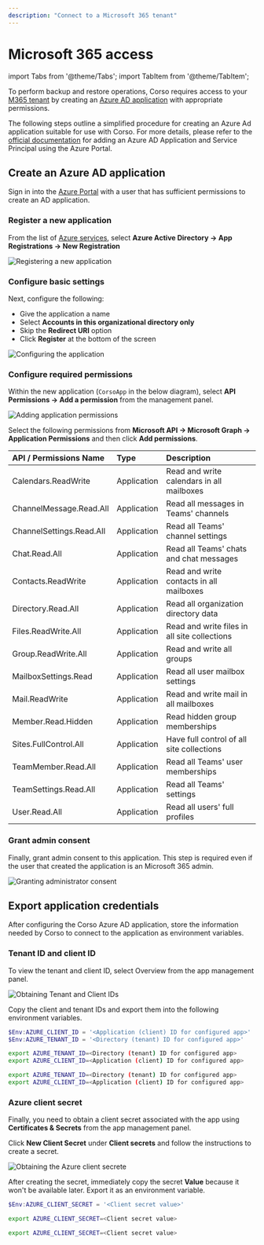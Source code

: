 ```yaml
---
description: "Connect to a Microsoft 365 tenant"
---
```


# Microsoft 365 access

import Tabs from '@theme/Tabs';
import TabItem from '@theme/TabItem';

To perform backup and restore operations, Corso requires access to your [M365 tenant](../concepts#m365-concepts)
by creating an [Azure AD application](../concepts#m365-concepts) with appropriate permissions.

The following steps outline a simplified procedure for creating an Azure Ad application suitable for use with Corso.
For more details, please refer to the
[official documentation](https://docs.microsoft.com/en-us/azure/active-directory/develop/howto-create-service-principal-portal)
for adding an Azure AD Application and Service Principal using the Azure Portal.

## Create an Azure AD application

Sign in into the [Azure Portal](https://portal.azure.com/) with a user that has sufficient permissions to create an
AD application.

### Register a new application

From the list of [Azure services](https://portal.azure.com/#allservices), select
**Azure Active Directory &#8594; App Registrations &#8594; New Registration**

![Registering a new application](../../static/img/m365app_create_new.png)

### Configure basic settings

Next, configure the following:

* Give the application a name
* Select **Accounts in this organizational directory only**
* Skip the **Redirect URI** option
* Click **Register** at the bottom of the screen

![Configuring the application](../../static/img/m365app_configure.png)

### Configure required permissions

Within the new application (`CorsoApp` in the below diagram), select **API Permissions &#8594; Add a permission** from
the management panel.

![Adding application permissions](../../static/img/m365app_permissions.png)

Select the following permissions from **Microsoft API &#8594; Microsoft Graph &#8594; Application Permissions** and
then click **Add permissions**.

<!-- vale Microsoft.Spacing = NO -->
| API / Permissions Name | Type | Description
|:--|:--|:--|
| Calendars.ReadWrite | Application | Read and write calendars in all mailboxes |
| ChannelMessage.Read.All | Application | Read all messages in Teams' channels |
| ChannelSettings.Read.All | Application | Read all Teams' channel settings |
| Chat.Read.All | Application | Read all Teams' chats and chat messages |
| Contacts.ReadWrite | Application | Read and write contacts in all mailboxes |
| Directory.Read.All | Application | Read all organization directory data |
| Files.ReadWrite.All | Application | Read and write files in all site collections |
| Group.ReadWrite.All | Application | Read and write all groups |
| MailboxSettings.Read | Application | Read all user mailbox settings |
| Mail.ReadWrite | Application | Read and write mail in all mailboxes |
| Member.Read.Hidden | Application | Read hidden group memberships |
| Sites.FullControl.All | Application | Have full control of all site collections |
| TeamMember.Read.All | Application | Read all Teams' user memberships |
| TeamSettings.Read.All | Application | Read all Teams' settings |
| User.Read.All | Application | Read all users' full profiles |

<!-- vale Microsoft.Spacing = YES -->

### Grant admin consent

Finally, grant admin consent to this application. This step is required even if the user that created the application
is an Microsoft 365 admin.

![Granting administrator consent](../../static/img/m365app_consent.png)

## Export application credentials

After configuring the Corso Azure AD application, store the information needed by Corso to connect to the application
as environment variables.

### Tenant ID and client ID

To view the tenant and client ID, select Overview from the app management panel.

![Obtaining Tenant and Client IDs](../../static/img/m365app_ids.png)

Copy the client and tenant IDs and export them into the following environment variables.

<Tabs groupId="os">
<TabItem value="win" label="Powershell">

  ```powershell
  $Env:AZURE_CLIENT_ID = '<Application (client) ID for configured app>'
  $Env:AZURE_TENANT_ID = '<Directory (tenant) ID for configured app>'
  ```

</TabItem>
<TabItem value="unix" label="Linux/macOS">

   ```bash
   export AZURE_TENANT_ID=<Directory (tenant) ID for configured app>
   export AZURE_CLIENT_ID=<Application (client) ID for configured app>
   ```

</TabItem>
<TabItem value="docker" label="Docker">

   ```bash
   export AZURE_TENANT_ID=<Directory (tenant) ID for configured app>
   export AZURE_CLIENT_ID=<Application (client) ID for configured app>
   ```

</TabItem>
</Tabs>

### Azure client secret

Finally, you need to obtain a client secret associated with the app using **Certificates & Secrets** from the app
management panel.

Click **New Client Secret** under **Client secrets** and follow the instructions to create a secret.

![Obtaining the Azure client secrete](../../static/img/m365app_secret.png)

After creating the secret, immediately copy the secret **Value** because it won't be available later. Export it as an
environment variable.

<Tabs groupId="os">
<TabItem value="win" label="Powershell">

  ```powershell
  $Env:AZURE_CLIENT_SECRET = '<Client secret value>'
  ```

</TabItem>
<TabItem value="unix" label="Linux/macOS">

   ```bash
   export AZURE_CLIENT_SECRET=<Client secret value>
   ```

</TabItem>
<TabItem value="docker" label="Docker">

   ```bash
   export AZURE_CLIENT_SECRET=<Client secret value>
   ```

</TabItem>
</Tabs>
